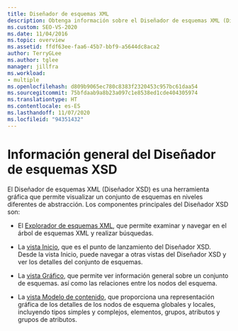 ```yaml
---
title: Diseñador de esquemas XML
description: Obtenga información sobre el Diseñador de esquemas XML (Diseñador XSD) de Visual Studio, una herramienta gráfica que permite visualizar un conjunto de esquemas con distintos niveles de abstracción.
ms.custom: SEO-VS-2020
ms.date: 11/04/2016
ms.topic: overview
ms.assetid: ffdf63ee-faa6-45b7-bbf9-a5644dc8aca2
author: TerryGLee
ms.author: tglee
manager: jillfra
ms.workload:
- multiple
ms.openlocfilehash: d809b9065ec780c8383f2320453c957bc61daa54
ms.sourcegitcommit: 75bfdaab9a8b23a097c1e8538ed1cde404305974
ms.translationtype: HT
ms.contentlocale: es-ES
ms.lasthandoff: 11/07/2020
ms.locfileid: "94351432"
---
```

# <a name="xml-schema-designer-overview"></a>Información general del Diseñador de esquemas XSD

El Diseñador de esquemas XML (Diseñador XSD) es una herramienta gráfica que permite visualizar un conjunto de esquemas en niveles diferentes de abstracción. Los componentes principales del Diseñador XSD son:

- El [Explorador de esquemas XML](../xml-tools/xml-schema-explorer.md), que permite examinar y navegar en el árbol de esquemas XML y realizar búsquedas.

- La [vista Inicio](../xml-tools/start-view.md), que es el punto de lanzamiento del Diseñador XSD. Desde la vista Inicio, puede navegar a otras vistas del Diseñador XSD y ver los detalles del conjunto de esquemas.

- La [vista Gráfico](../xml-tools/graph-view.md), que permite ver información general sobre un conjunto de esquemas. así como las relaciones entre los nodos del esquema.

- La [vista Modelo de contenido](../xml-tools/content-model-view.md), que proporciona una representación gráfica de los detalles de los nodos de esquema globales y locales, incluyendo tipos simples y complejos, elementos, grupos, atributos y grupos de atributos.
